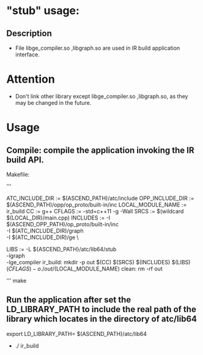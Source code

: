 # "stub"  usage:

## Description

- File libge_compiler.so ,libgraph.so are used in IR build application interface.

# Attention

- Don't link other library except libge_compiler.so ,libgraph.so, as they may be changed in the future.

# Usage

## Compile:   compile  the application invoking the IR build API.

Makefile:

'''

ATC_INCLUDE_DIR := $(ASCEND_PATH)/atc/include
OPP_INCLUDE_DIR := $(ASCEND_PATH)/opp/op_proto/built-in/inc
LOCAL_MODULE_NAME := ir_build
CC := g++
CFLAGS := -std=c++11 -g -Wall
SRCS := $(wildcard $(LOCAL_DIR)/main.cpp)
INCLUDES := -I $(ASCEND_OPP_PATH)/op_proto/built-in/inc \
            -I $(ATC_INCLUDE_DIR)/graph \
            -I $(ATC_INCLUDE_DIR)/ge \

LIBS := -L ${ASCEND_PATH}/atc/lib64/stub \
    -lgraph \
    -lge_compiler
ir_build:
    mkdir -p out
    $(CC) $(SRCS) $(INCLUDES) $(LIBS) $(CFLAGS) -o ./out/$(LOCAL_MODULE_NAME)
clean:
    rm -rf out

'''
make

## Run the application after set the LD_LIBRARY_PATH to include the real path of the library which locates in the directory of atc/lib64

export LD_LIBRARY_PATH= $(ASCEND_PATH)/atc/lib64
 -  ./ ir_build
